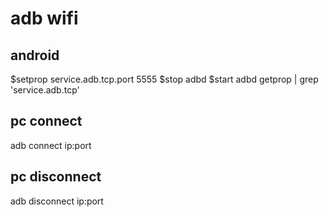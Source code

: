 
# adb wifi
## android
$setprop service.adb.tcp.port 5555
$stop adbd
$start adbd
getprop | grep 'service.adb.tcp'
## pc connect
adb connect ip:port
## pc disconnect
adb disconnect ip:port
